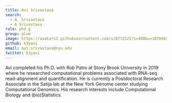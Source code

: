 ```yaml
---
title: Avi Srivastava
search:
  - A. Srivastava
  - A Srivastava
role: phd_g
group: alum
image: https://avatars2.githubusercontent.com/u/8772521?s=400&u=10769b500535dd2607270d619d69738a39bb63ba&v=4
github: k3yavi
email: avi.srivastava@nyu.edu
twitter: k3yavi
---
```


Avi completed his Ph.D. with Rob Patro at Stony Brook University in 2019 where he researched computational problems associated with RNA-seq read-alignment and quantification.
He is currently a Postdoctoral Research Associate in the Satija lab at the New York Genome center studying Computational Genomics. His research interests include Computational Biology and (bio)Statistics.
